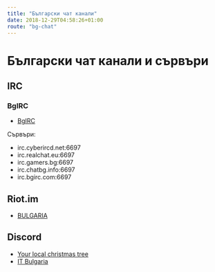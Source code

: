 ```yaml
---
title: "Български чат канали"
date: 2018-12-29T04:58:26+01:00
route: "bg-chat"
---
```


# Български чат канали и сървъри

## IRC

### BgIRC

* [BgIRC](http://bgirc.com/)

Сървъри:

* irc.cyberircd.net:6697
* irc.realchat.eu:6697
* irc.gamers.bg:6697
* irc.chatbg.info:6697
* irc.bgirc.com:6697

## Riot.im

* [BULGARIA](https://matrix.to/#/!fBmMosnGePKkTIJsIS:matrix.org?via=matrix.org)

## Discord

* [Your local christmas tree](https://discordapp.com/invite/NQkd2FC)
* [IT Bulgaria](https://discord.me/ITbulgaria)
